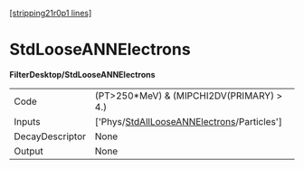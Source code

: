[[stripping21r0p1 lines]](./stripping21r0p1-index)

# StdLooseANNElectrons

**FilterDesktop/StdLooseANNElectrons**

|                 |                                                                                                           |
|-----------------|-----------------------------------------------------------------------------------------------------------|
| Code            | (PT\>250\*MeV) & (MIPCHI2DV(PRIMARY) \> 4.)                                                               |
| Inputs          | ['Phys/[StdAllLooseANNElectrons](./stripping21r0p1-commonparticles-stdalllooseannelectrons)/Particles'] |
| DecayDescriptor | None                                                                                                      |
| Output          | None                                                                                                      |
